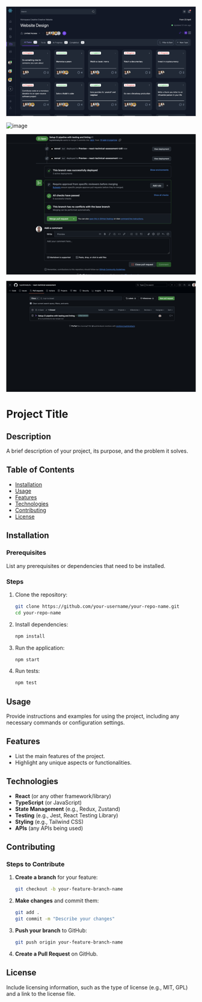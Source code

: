 ![image](./src/assets/darkmode.png)

![image](https://github.com/user-attachments/assets/e8b88ba3-b583-47ce-b191-a1f641540713)

![image](./src/assets/Screenshot%202024-10-31%20at%2014.28.20.png)

![image](./src/assets/Screenshot%202024-10-31%20at%2014.28.50.png)

# Project Title

## Description

A brief description of your project, its purpose, and the problem it solves.

## Table of Contents

- [Installation](#installation)
- [Usage](#usage)
- [Features](#features)
- [Technologies](#technologies)
- [Contributing](#contributing)
- [License](#license)

## Installation

### Prerequisites

List any prerequisites or dependencies that need to be installed.

### Steps

1. Clone the repository:

   ```bash
   git clone https://github.com/your-username/your-repo-name.git
   cd your-repo-name
   ```

2. Install dependencies:

   ```bash
   npm install
   ```

3. Run the application:

   ```bash
   npm start
   ```

4. Run tests:

   ```bash
   npm test
   ```

## Usage

Provide instructions and examples for using the project, including any necessary commands or configuration settings.

## Features

- List the main features of the project.
- Highlight any unique aspects or functionalities.

## Technologies

- **React** (or any other framework/library)
- **TypeScript** (or JavaScript)
- **State Management** (e.g., Redux, Zustand)
- **Testing** (e.g., Jest, React Testing Library)
- **Styling** (e.g., Tailwind CSS)
- **APIs** (any APIs being used)

## Contributing

### Steps to Contribute

1. **Create a branch** for your feature:

   ```bash
   git checkout -b your-feature-branch-name
   ```

2. **Make changes** and commit them:

   ```bash
   git add .
   git commit -m "Describe your changes"
   ```

3. **Push your branch** to GitHub:

   ```bash
   git push origin your-feature-branch-name
   ```

4. **Create a Pull Request** on GitHub.

## License

Include licensing information, such as the type of license (e.g., MIT, GPL) and a link to the license file.
